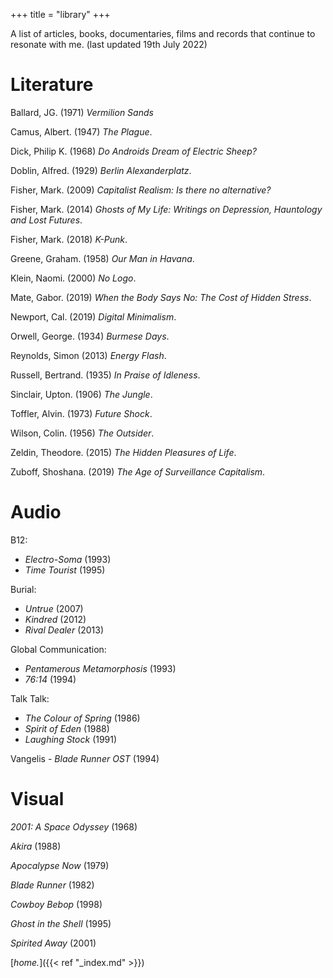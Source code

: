 +++
title = "library"
+++

A list of articles, books, documentaries, films and records that continue to resonate with me. (last updated 19th July 2022)

# Literature

Ballard, JG. (1971) *Vermilion Sands* <br>

Camus, Albert. (1947) *The Plague*. <br>

Dick, Philip K. (1968) *Do Androids Dream of Electric Sheep?* <br>

Doblin, Alfred. (1929) *Berlin Alexanderplatz*. <br>

Fisher, Mark. (2009) *Capitalist Realism: Is there no alternative?* <br>

Fisher, Mark. (2014) *Ghosts of My Life: Writings on Depression, Hauntology and Lost Futures*. <br>

Fisher, Mark. (2018) *K-Punk*. <br>

Greene, Graham. (1958) *Our Man in Havana*. <br>

Klein, Naomi. (2000) *No Logo*. <br>

Mate, Gabor. (2019) *When the Body Says No: The Cost of Hidden Stress*. <br>

Newport, Cal. (2019) *Digital Minimalism*. <br>

Orwell, George. (1934) *Burmese Days*. <br>

Reynolds, Simon (2013) *Energy Flash*. <br>

Russell, Bertrand. (1935) *In Praise of Idleness*. <br>

Sinclair, Upton. (1906) *The Jungle*. <br>

Toffler, Alvin. (1973) *Future Shock*. <br>

Wilson, Colin. (1956) *The Outsider*. <br>

Zeldin, Theodore. (2015) *The Hidden Pleasures of Life*. <br>

Zuboff, Shoshana. (2019) *The Age of Surveillance Capitalism*. <br>

# Audio

B12:

* *Electro-Soma* (1993)
* *Time Tourist* (1995) <br>

Burial:
* *Untrue* (2007) <br>
* *Kindred* (2012) <br>
* *Rival Dealer* (2013) <br>

Global Communication:
* *Pentamerous Metamorphosis* (1993) <br>
* *76:14* (1994) <br>

Talk Talk:
* *The Colour of Spring* (1986)
* *Spirit of Eden* (1988)
* *Laughing Stock* (1991)

Vangelis - *Blade Runner OST* (1994) <br>


# Visual

*2001: A Space Odyssey* (1968)

*Akira* (1988)

*Apocalypse Now* (1979)

*Blade Runner* (1982)

*Cowboy Bebop* (1998)

*Ghost in the Shell* (1995)

*Spirited Away* (2001)

[*home.*]({{< ref "_index.md" >}})